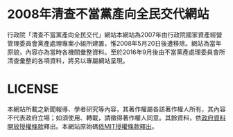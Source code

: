 # 2008年清查不當黨產向全民交代網站

行政院「清查不當黨產向全民交代」網站本網站為2007年由行政院國家資產經營管理委員會黨產處理專案小組所建置，惟2008年5月20日後遭移除。網站為當年原貌，內容亦為當時各機關彙整資料。至於2016年9月後由不當黨產處理委員會所清查彙整的各項資料，將另以專屬網站呈現。

# LICENSE

本網站所載之新聞報導、學者研究等內容，其著作權屬各該著作權人所有，其內容不代表政府立場；如須使用、轉載，請徵得著作權人同意。其餘資料，依[政府資料開放授權條款](http://data.gov.tw/license)釋出。本網站原始碼[依MIT授權條款釋出](https://github.com/cipas-tw/old-website)。